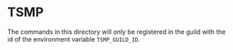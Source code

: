 # TSMP

The commands in this directory will only be registered in the guild with the id of the environment variable `TSMP_GUILD_ID`.
